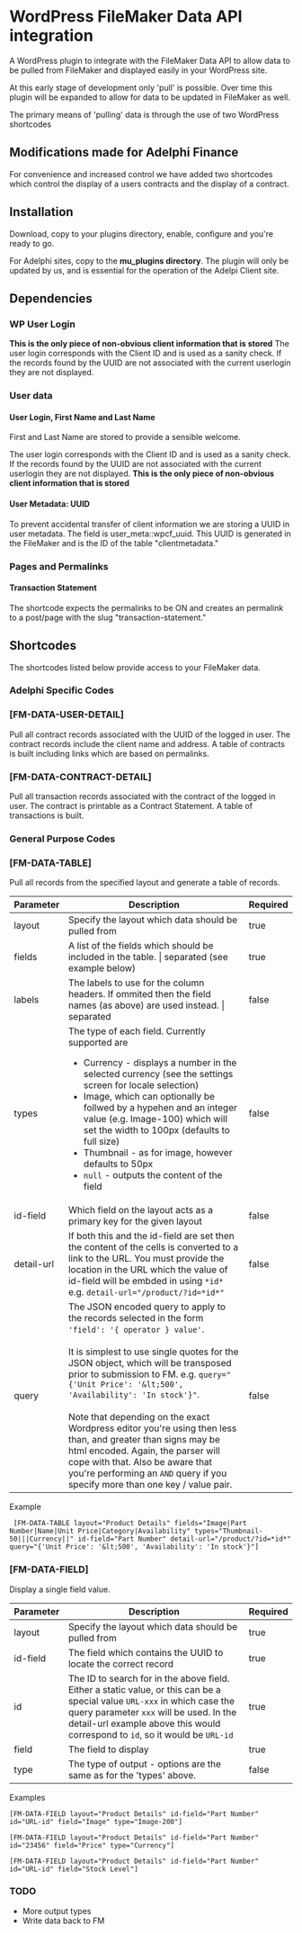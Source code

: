 # WordPress FileMaker Data API integration 
A WordPress plugin to integrate with the FileMaker Data API to allow data to be pulled from FileMaker and displayed easily in your WordPress site.

At this early stage of development only 'pull' is possible. Over time this plugin will be expanded to allow for data to be updated in FileMaker as well.

The primary means of 'pulling' data is through the use of two WordPress shortcodes

## Modifications made for Adelphi Finance
For convenience and increased control we have added two shortcodes which control the display of a users contracts and the display of a contract.

## Installation
Download, copy to your plugins directory, enable, configure and you're ready to go.

For Adelphi sites, copy to the __mu_plugins directory__. The plugin will only be updated by us, and is essential for the operation of the Adelpi Client site.

## Dependencies
### WP User Login
**This is the only piece of non-obvious client information that is stored**
The user login corresponds with the Client ID and is used as a sanity check. If the records found by the UUID are not associated with the current userlogin they are not displayed.

### User data

#### User Login, First Name and Last Name

First and Last Name are stored to provide a sensible welcome.

The user login corresponds with the Client ID and is used as a sanity check. If the records found by the UUID are not associated with the current userlogin they are not displayed.
**This is the only piece of non-obvious client information that is stored**


#### User Metadata: UUID
To prevent accidental transfer of client information we are storing a UUID in user metadata. The field is user_meta::wpcf_uuid. This UUID is generated in the FileMaker and is the ID of the table "clientmetadata."

### Pages and Permalinks
#### Transaction Statement
The shortcode expects the permalinks to be ON and creates an permalink to a post/page with the slug "transaction-statement."

## Shortcodes
The shortcodes listed below provide access to your FileMaker data.

### Adelphi Specific Codes

### [FM-DATA-USER-DETAIL]
Pull all contract records associated with the UUID of the logged in user. The contract records include the client name and address. A table of contracts is built including links which are based on permalinks. 

### [FM-DATA-CONTRACT-DETAIL]
Pull all transaction records associated with the contract of the logged in user. The contract is printable as a Contract Statement. A table of transactions is built.

### General Purpose Codes

### [FM-DATA-TABLE]
Pull all records from the specified layout and generate a table of records.

| Parameter | Description | Required
|---|---|---|
|layout|Specify the layout which data should be pulled from|true|
|fields|A list of the fields which should be included in the table. \| separated  (see example below) |true|
|labels|The labels to use for the column headers. If ommited then the field names (as above) are used instead. \| separated|false|
|types|The type of each field. Currently supported are <ul><li>Currency - displays a number in the selected currency (see the settings screen for locale selection)</li><li>Image, which can optionally be follwed by a hypehen and an integer value (e.g. Image-100) which will set the width to 100px (defaults to full size)</li><li>Thumbnail - as for image, however defaults to 50px</li><li>`null` - outputs the content of the field</li></ul>| false| 
|id-field|Which field on the layout acts as a primary key for the given layout|false|
|detail-url|If both this and the id-field are set then the content of the cells is converted to a link to the URL. You must provide the location in the URL which the value of id-field will be embded in using `*id*` e.g. `detail-url="/product/?id=*id*"` |false|
|query|The JSON encoded query to apply to the records selected in the form `'field': '{ operator } value'`.<br><br>It is simplest to use single quotes for the JSON object, which will be transposed prior to submission to FM. e.g. `query="{'Unit Price': '&lt;500', 'Availability': 'In stock'}"`.<br><br>Note that depending on the exact Wordpress editor you're using then less than, and greater than signs may be html encoded. Again, the parser will cope with that. Also be aware that you're performing an `AND` query if you specify more than one key / value pair.|false|

Example
```
 [FM-DATA-TABLE layout="Product Details" fields="Image|Part Number|Name|Unit Price|Category|Availability" types="Thumbnail-50|||Currency||" id-field="Part Number" detail-url="/product/?id=*id*" query="{'Unit Price': '&lt;500', 'Availability': 'In stock'}"]
```

### [FM-DATA-FIELD]
Display a single field value.

| Parameter | Description | Required
|---|---|---|
|layout|Specify the layout which data should be pulled from|true|
|id-field|The field which contains the UUID to locate the correct record|true|
|id|The ID to search for in the above field. Either a static value, or this can be a special value `URL-xxx` in which case the query parameter `xxx` will be used. In the detail-url example above this would correspond to `id`, so it would be `URL-id`|true|
|field|The field to display|true|
|type|The type of output - options are the same as for the 'types' above.|false|

Examples
```
[FM-DATA-FIELD layout="Product Details" id-field="Part Number" id="URL-id" field="Image" type="Image-200"]
```
```
[FM-DATA-FIELD layout="Product Details" id-field="Part Number" id="23456" field="Price" type="Currency"]
```
```
[FM-DATA-FIELD layout="Product Details" id-field="Part Number" id="URL-id" field="Stock Level"]
```

### TODO
<ul>
<li>More output types</li>
<li>Write data back to FM</li>
